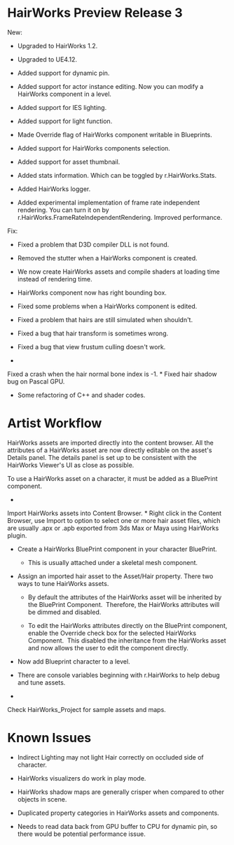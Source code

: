﻿HairWorks Preview Release 3
=============
New:

* Upgraded to HairWorks 1.2.

* Upgraded to UE4.12.

* Added support for dynamic pin.

* Added support for actor instance editing. Now you can modify a HairWorks component in a level.

* Added support for IES lighting.

* Added support for light function.

* Made Override flag of HairWorks component writable in Blueprints.

* Added support for HairWorks components selection.

* Added support for asset thumbnail.

* Added stats information. Which can be toggled by r.HairWorks.Stats.

* Added HairWorks logger.

* Added experimental implementation of frame rate independent rendering. You can turn it on by r.HairWorks.FrameRateIndependentRendering.
Improved performance.


Fix:

* Fixed a problem that D3D compiler DLL is not found.

* Removed the stutter when a HairWorks component is created. 
* We now create HairWorks assets and compile shaders at loading time instead of rendering time.

* HairWorks component now has right bounding box.

* Fixed some problems when a HairWorks component is edited.

* Fixed a problem that hairs are still simulated when shouldn't.

* Fixed a bug that hair transform is sometimes wrong.

* Fixed a bug that view frustum culling doesn't work.
* 
Fixed a crash when the hair normal bone index is -1.
* 
Fixed hair shadow bug on Pascal GPU.

* Some refactoring of C++ and shader codes.


Artist Workflow
=============
HairWorks assets are imported directly into the content browser. All the attributes of a HairWorks asset are now directly editable on the asset's Details panel. The details panel is set up to be consistent with the HairWorks Viewer's UI as close as possible.



To use a HairWorks asset on a character, it must be added as a BluePrint component.


* 
Import HairWorks assets into Content Browser. 
	* 
Right click in the Content Browser, use Import to option to select one or more hair asset files, which are usually .apx or .apb exported from 3ds Max or Maya using HairWorks plugin.

* Create a HairWorks BluePrint component in your character BluePrint.
	* This is usually attached under a skeletal mesh component.

* Assign an imported hair asset to the Asset/Hair property. There two ways to tune HairWorks assets.

	* By default the attributes of the HairWorks asset will be inherited by the BluePrint Component.  Therefore, the HairWorks attributes will be dimmed and disabled.

	* To edit the HairWorks attributes directly on the BluePrint component, enable the Override check box for the selected HairWorks Component.  This disabled the inheritance from the HairWorks asset and now allows the user to edit the component directly.

* Now add Blueprint character to a level.

* There are console variables beginning with r.HairWorks to help debug and tune assets.
* 
Check HairWorks_Project for sample assets and maps.




Known Issues
=============

* Indirect Lighting may not light Hair correctly on occluded side of character.

* HairWorks visualizers do work in play mode.

* HairWorks shadow maps are generally crisper when compared to other objects in scene.

* Duplicated property categories in HairWorks assets and components. 

* Needs to read data back from GPU buffer to CPU for dynamic pin, so there would be potential performance issue. 